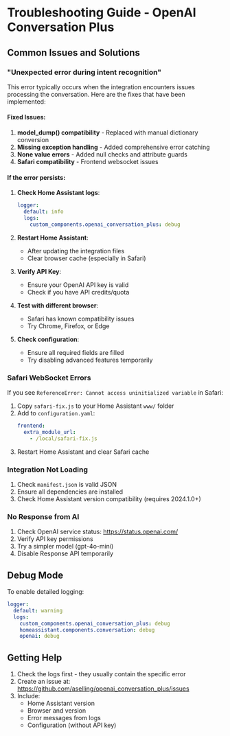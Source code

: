 # Troubleshooting Guide - OpenAI Conversation Plus

## Common Issues and Solutions

### "Unexpected error during intent recognition"

This error typically occurs when the integration encounters issues processing the conversation. Here are the fixes that have been implemented:

#### Fixed Issues:
1. **model_dump() compatibility** - Replaced with manual dictionary conversion
2. **Missing exception handling** - Added comprehensive error catching
3. **None value errors** - Added null checks and attribute guards
4. **Safari compatibility** - Frontend websocket issues

#### If the error persists:

1. **Check Home Assistant logs**:
   ```yaml
   logger:
     default: info
     logs:
       custom_components.openai_conversation_plus: debug
   ```

2. **Restart Home Assistant**:
   - After updating the integration files
   - Clear browser cache (especially in Safari)

3. **Verify API Key**:
   - Ensure your OpenAI API key is valid
   - Check if you have API credits/quota

4. **Test with different browser**:
   - Safari has known compatibility issues
   - Try Chrome, Firefox, or Edge

5. **Check configuration**:
   - Ensure all required fields are filled
   - Try disabling advanced features temporarily

### Safari WebSocket Errors

If you see `ReferenceError: Cannot access uninitialized variable` in Safari:

1. Copy `safari-fix.js` to your Home Assistant `www/` folder
2. Add to `configuration.yaml`:
   ```yaml
   frontend:
     extra_module_url:
       - /local/safari-fix.js
   ```
3. Restart Home Assistant and clear Safari cache

### Integration Not Loading

1. Check `manifest.json` is valid JSON
2. Ensure all dependencies are installed
3. Check Home Assistant version compatibility (requires 2024.1.0+)

### No Response from AI

1. Check OpenAI service status: https://status.openai.com/
2. Verify API key permissions
3. Try a simpler model (gpt-4o-mini)
4. Disable Response API temporarily

## Debug Mode

To enable detailed logging:

```yaml
logger:
  default: warning
  logs:
    custom_components.openai_conversation_plus: debug
    homeassistant.components.conversation: debug
    openai: debug
```

## Getting Help

1. Check the logs first - they usually contain the specific error
2. Create an issue at: https://github.com/aselling/openai_conversation_plus/issues
3. Include:
   - Home Assistant version
   - Browser and version
   - Error messages from logs
   - Configuration (without API key)

